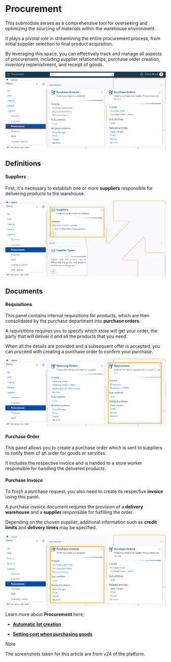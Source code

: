 # Procurement

This submodule serves as a comprehensive tool for overseeing and optimizing the sourcing of materials within the warehouse environment. 

It plays a pivotal role in streamlining the entire procurement process, from initial supplier selection to final product acquisition.

By leveraging this space, you can effectively track and manage all aspects of procurement, including supplier relationships, purchase order creation, inventory replenishment, and receipt of goods. 

![picture](pictures/Procurement_view_14_03.png)
 
## Definitions 

#### Suppliers  

First, it's necessary to establish one or more **suppliers** responsible for delivering products to the warehouse.

![picture](pictures/Procurement_Suppliers_15_03.png)
  
## Documents 

#### Requisitions 

This panel contains internal requisitions for products, which are then consolidated by the purchase department into **purchase orders**.

A requisitions requires you to specify which store will get your order, the party that will deliver it and all the products that you need. 

When all the details are provided and a subsequent offer is accepted, you can proceed with creating a purchase order to confirm your purchase. 

![picture](pictures/Procurement_Requisitions_14_03.png)

#### Purchase Order 

This panel allows you to create a purchase order which is sent to suppliers to notify them of an order for goods or services. 

It includes the respective invoice and is handed to a store worker responsible for handling the delivered products.
 
#### Purchase Invoice 

To finish a purchase request, you also need to create its respective **invoice** using this panel.

A purchase invoice document requires the provision of a **delivery warehouse** and a **supplier** responsible for fulfilling the order. 

Depending on the chosen supplier, additional information such as **credit limits** and **delivery times** may be specified. 

![picture](pictures/Procurment_Purchase_Invoice_14_03.png)
 
Learn more about **Procurement** here;

- **[Automatic lot creation](https://docs.erp.net/tech/s/logistics/procurement/automatic-lot-creation.html?q=Automatic%20lot%20creation)**

- **[Setting cost when purchasing goods](https://docs.erp.net/tech/s/logistics/procurement/setting-cost-when-purchasing-goods.html?q=Setting%20cost%20when%20purchasing%20goods)**

> [!NOTE]
> 
> The screenshots taken for this article are from v24 of the platform.

